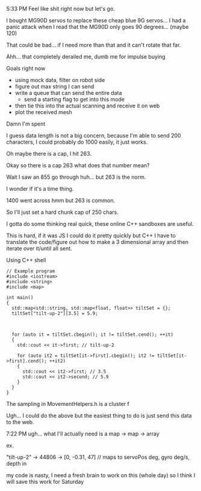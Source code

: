 5:33 PM
Feel like shit right now but let's go.

I bought MG90D servos to replace these cheap blue 9G servos... I had a panic attack when I read that the MG90D only goes 90 degrees... (maybe 120)

That could be bad... if I need more than that and it can't rotate that far.

Ahh... that completely derailed me, dumb me for impulse buying

Goals right now
* using mock data, filter on robot side
* figure out max string I can send
* write a queue that can send the entire data
  * send a starting flag to get into this mode
* then tie this into the actual scanning and receive it on web
* plot the received mesh

Damn I'm spent

I guess data length is not a big concern, because I'm able to send 200 characters, I could probably do 1000 easily, it just works.

Oh maybe there is a cap, I hit 263.

Okay so there is a cap 263 what does that number mean?

Wait I saw an 855 go through huh... but 263 is the norm.

I wonder if it's a time thing.

1400 went across hmm but 263 is common.

So I'll just set a hard chunk cap of 250 chars.

I gotta do some thinking real quick, these online C++ sandboxes are useful.

This is hard, if it was JS I could do it pretty quickly but C++ I have to translate the code/figure out how to make a 3 dimensional array and then iterate over it/until all sent.

Using C++ shell

```
// Example program
#include <iostream>
#include <string>
#include <map>

int main()
{
  std::map<std::string, std::map<float, float>> tiltSet = {};
  tiltSet["tilt-up-2"][3.5] = 5.9;
  
  
  
  for (auto it = tiltSet.cbegin(); it != tiltSet.cend(); ++it)
  {
    std::cout << it->first; // tilt-up-2
    
    for (auto it2 = tiltSet[it->first].cbegin(); it2 != tiltSet[it->first].cend(); ++it2)
    {
      std::cout << it2->first; // 3.5
      std::cout << it2->second; // 5.9
    }
  }
}
```

The sampling in MovementHelpers.h is a cluster f

Ugh... I could do the above but the easiest thing to do is just send this data to the web.

7:22 PM
ugh... what I'll actually need is a map -> map -> array

ex.

"tilt-up-2" -> 44806 -> [0, -0.31, 47] // maps to servoPos deg, gyro deg/s, depth in

my code is nasty, I need a fresh brain to work on this (whole day) so I think I will save this work for Saturday